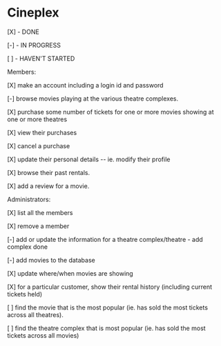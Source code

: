 # Cineplex

[X] - DONE

[-] - IN PROGRESS

[ ] - HAVEN'T STARTED




Members:

[X] make an account including a login id and password

[-] browse movies playing at the various theatre complexes.

[X] purchase some number of tickets for one or more movies showing at one or more theatres

[X] view their purchases

[X] cancel a purchase

[X] update their personal details -- ie. modify their profile

[X] browse their past rentals.

[X] add a review for a movie.



Administrators:

[X] list all the members

[X] remove a member

[-] add or update the information for a theatre complex/theatre
    - add complex done

[-] add movies to the database

[X] update where/when movies are showing

[X] for a particular customer, show their rental history (including current tickets held)

[ ] find the movie that is the most popular (ie. has sold the most tickets across all theatres).

[ ] find the theatre complex that is most popular (ie. has sold the most tickets across all movies)

